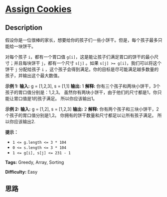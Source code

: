 # [Assign Cookies][title]

## Description

假设你是一位很棒的家长，想要给你的孩子们一些小饼干。但是，每个孩子最多只能给一块饼干。

对每个孩子 `i`，都有一个胃口值 `g[i]`，这是能让孩子们满足胃口的饼干的最小尺寸；并且每块饼干 `j`，都有一个尺寸 `s[j]` 。如果
`s[j] >= g[i]`，我们可以将这个饼干 `j` 分配给孩子 `i` ，这个孩子会得到满足。你的目标是尽可能满足越多数量的孩子，并输出这个最大数值。

**示例 1:**
            **输入:** g = [1,2,3], s = [1,1]    **输出:** 1    **解释:**     你有三个孩子和两块小饼干，3个孩子的胃口值分别是：1,2,3。    虽然你有两块小饼干，由于他们的尺寸都是1，你只能让胃口值是1的孩子满足。    所以你应该输出1。    

**示例 2:**
            **输入:** g = [1,2], s = [1,2,3]    **输出:** 2    **解释:**     你有两个孩子和三块小饼干，2个孩子的胃口值分别是1,2。    你拥有的饼干数量和尺寸都足以让所有孩子满足。    所以你应该输出2.    

**提示：**

  * `1 <= g.length <= 3 * 104`
  * `0 <= s.length <= 3 * 104`
  * `1 <= g[i], s[j] <= 231 - 1`


**Tags:** Greedy, Array, Sorting

**Difficulty:** Easy

## 思路

[title]: https://leetcode-cn.com/problems/assign-cookies

